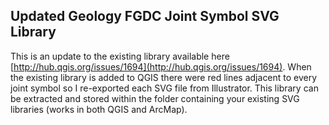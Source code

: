 ## Updated Geology FGDC Joint Symbol SVG Library

This is an update to the existing library available here [http://hub.qgis.org/issues/1694](http://hub.qgis.org/issues/1694). When the existing library is added to QGIS there were red lines adjacent to every joint symbol so I re-exported each SVG file from Illustrator. This library can be extracted and stored within the folder containing your existing SVG libraries (works in both QGIS and ArcMap).

